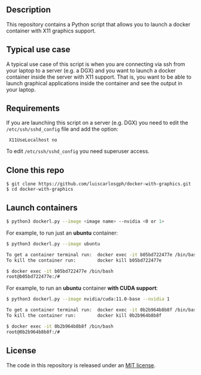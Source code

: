 Description
-----------
This repository contains a Python script that allows you to launch a docker container with X11 graphics support. 

Typical use case
----------------
A typical use case of this script is when you are connecting via ssh from your laptop to a server (e.g. a DGX)
and you want to launch a docker container inside the server with X11 support. That is, you want to be able
to launch graphical applications inside the container and see the output in your laptop. 

Requirements
------------
If you are launching this script on a server (e.g. DGX) you need to edit the ```/etc/ssh/sshd_config``` file and
add the option: 

``` X11UseLocalhost no```

To edit ```/etc/ssh/sshd_config``` you need superuser access.

Clone this repo
---------------
```
$ git clone https://github.com/luiscarlosgph/docker-with-graphics.git
$ cd docker-with-graphics
```

Launch containers
-----------------
```bash
$ python3 dockerl.py --image <image name> --nvidia <0 or 1>
```

For example, to run just an **ubuntu** container:
```bash
$ python3 dockerl.py --image ubuntu

To get a container terminal run:  docker exec -it b05bd722477e /bin/bash
To kill the container run:        docker kill b05bd722477e

$ docker exec -it b05bd722477e /bin/bash
root@b05bd722477e:/#
```

For example, to run an **ubuntu** container **with CUDA support**:
```bash
$ python3 dockerl.py --image nvidia/cuda:11.0-base --nvidia 1

To get a container terminal run:  docker exec -it 0b2b964b8b8f /bin/bash
To kill the container run:        docker kill 0b2b964b8b8f

$ docker exec -it 0b2b964b8b8f /bin/bash
root@0b2b964b8b8f:/#
```

License
-------
The code in this repository is released under an [MIT license](https://github.com/luiscarlosgph/docker-with-graphics/blob/main/LICENSE).
